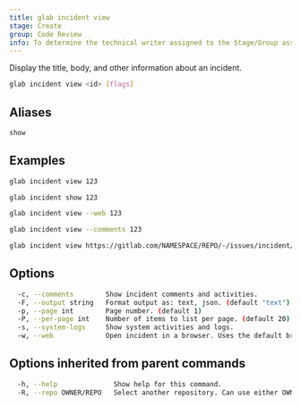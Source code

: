 ```yaml
---
title: glab incident view
stage: Create
group: Code Review
info: To determine the technical writer assigned to the Stage/Group associated with this page, see https://about.gitlab.com/handbook/product/ux/technical-writing/#assignments
---
```


<!--
This documentation is auto generated by a script.
Please do not edit this file directly. Run `make gen-docs` instead.
-->

Display the title, body, and other information about an incident.

```bash twoslash title="Terminal"
glab incident view <id> [flags]
```

## Aliases

```bash twoslash title="Terminal"
show
```

## Examples

```bash twoslash title="Terminal"
glab incident view 123

glab incident show 123

glab incident view --web 123

glab incident view --comments 123

glab incident view https://gitlab.com/NAMESPACE/REPO/-/issues/incident/123
```

## Options

```bash twoslash title="Terminal"
  -c, --comments        Show incident comments and activities.
  -F, --output string   Format output as: text, json. (default "text")
  -p, --page int        Page number. (default 1)
  -P, --per-page int    Number of items to list per page. (default 20)
  -s, --system-logs     Show system activities and logs.
  -w, --web             Open incident in a browser. Uses the default browser, or the browser specified in the $BROWSER variable.
```

## Options inherited from parent commands

```bash twoslash title="Terminal"
  -h, --help              Show help for this command.
  -R, --repo OWNER/REPO   Select another repository. Can use either OWNER/REPO or `GROUP/NAMESPACE/REPO` format. Also accepts full URL or Git URL.
```
